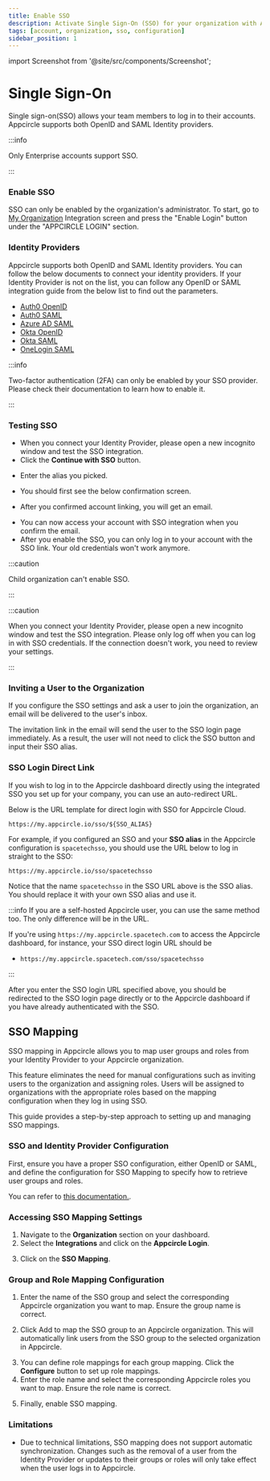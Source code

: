 ```yaml
---
title: Enable SSO
description: Activate Single Sign-On (SSO) for your organization with Appcircle. Simplify login processes and increase user security.
tags: [account, organization, sso, configuration]
sidebar_position: 1
---
```


import Screenshot from '@site/src/components/Screenshot';

# Single Sign-On

Single sign-on(SSO) allows your team members to log in to their accounts.
Appcircle supports both OpenID and SAML Identity providers.

:::info

Only Enterprise accounts support SSO.

:::

### Enable SSO

SSO can only be enabled by the organization's administrator. To start, go to [My Organization](/account/my-organization) Integration screen and press the "Enable Login" button under the "APPCIRCLE LOGIN" section.

### Identity Providers

Appcircle supports both OpenID and SAML Identity providers. You can follow the below documents to connect your identity providers. If your Identity Provider is not on the list, you can follow any OpenID or SAML integration guide from the below list to find out the parameters.

- [Auth0 OpenID](./auth-openid)
- [Auth0 SAML](./auth-saml)
- [Azure AD SAML](./azure-saml)
- [Okta OpenID](./okta-openid)
- [Okta SAML](./okta-saml)
- [OneLogin SAML](./onelogin-saml)

:::info

Two-factor authentication (2FA) can only be enabled by your SSO provider. Please check their documentation to learn how to enable it.

:::

### Testing SSO

- When you connect your Identity Provider, please open a new incognito window and test the SSO integration.
- Click the **Continue with SSO** button.

<Screenshot url='https://cdn.appcircle.io/docs/assets/sso-loginbutton.png' />

- Enter the alias you picked.

<Screenshot url="https://cdn.appcircle.io/docs/assets/sso-alias.png" />

- You should first see the below confirmation screen.

<Screenshot url='https://cdn.appcircle.io/docs/assets/sso-linkaccount.png' />

- After you confirmed account linking, you will get an email.

<Screenshot url='https://cdn.appcircle.io/docs/assets/sso-confirmlink.png' />

- You can now access your account with SSO integration when you confirm the email.
- After you enable the SSO, you can only log in to your account with the SSO link. Your old credentials won't work anymore.

:::caution

Child organization can't enable SSO.

:::

:::caution

When you connect your Identity Provider, please open a new incognito window and test the SSO integration. Please only log off when you can log in with SSO credentials. If the connection doesn't work, you need to review your settings.

:::

### Inviting a User to the Organization

If you configure the SSO settings and ask a user to join the organization, an email will be delivered to the user's inbox.

The invitation link in the email will send the user to the SSO login page immediately. As a result, the user will not need to click the SSO button and input their SSO alias.

### SSO Login Direct Link

If you wish to log in to the Appcircle dashboard directly using the integrated SSO you set up for your company, you can use an auto-redirect URL.

Below is the URL template for direct login with SSO for Appcircle Cloud.

```URL
https://my.appcircle.io/sso/${SSO_ALIAS}
```

For example, if you configured an SSO and your **SSO alias** in the Appcircle configuration is `spacetechsso`, you should use the URL below to log in straight to the SSO:

```URL
https://my.appcircle.io/sso/spacetechsso
```

Notice that the name `spacetechsso` in the SSO URL above is the SSO alias. You should replace it with your own SSO alias and use it.

:::info
If you are a self-hosted Appcircle user, you can use the same method too. The only difference will be in the URL.

If you're using `https://my.appcircle.spacetech.com` to access the Appcircle dashboard, for instance, your SSO direct login URL should be

- `https://my.appcircle.spacetech.com/sso/spacetechsso`

:::

After you enter the SSO login URL specified above, you should be redirected to the SSO login page directly or to the Appcircle dashboard if you have already authenticated with the SSO.

## SSO Mapping

SSO mapping in Appcircle allows you to map user groups and roles from your Identity Provider to your Appcircle organization. 

This feature eliminates the need for manual configurations such as inviting users to the organization and assigning roles. Users will be assigned to organizations with the appropriate roles based on the mapping configuration when they log in using SSO.

This guide provides a step-by-step approach to setting up and managing SSO mappings.

### SSO and Identity Provider Configuration

First, ensure you have a proper SSO configuration, either OpenID or SAML, and define the configuration for SSO Mapping to specify how to retrieve user groups and roles.

You can refer to [this documentation.](/account/my-organization/sso-providers-configuration/single-sign-on#identity-providers).

### Accessing SSO Mapping Settings

1. Navigate to the **Organization** section on your dashboard.
2. Select the **Integrations** and click on the **Appcircle Login**.

<Screenshot url='https://cdn.appcircle.io/docs/assets/navigate-sso-mapping1.png' /> 

3. Click on the **SSO Mapping**.

<Screenshot url='https://cdn.appcircle.io/docs/assets/navigate-sso-mapping2.png' /> 

### Group and Role Mapping Configuration

1. Enter the name of the SSO group and select the corresponding Appcircle organization you want to map. Ensure the group name is correct.

2. Click Add to map the SSO group to an Appcircle organization. This will automatically link users from the SSO group to the selected organization in Appcircle.

<Screenshot url='https://cdn.appcircle.io/docs/assets/sso-group-mapping.png' /> 

3. You can define role mappings for each group mapping. Click the **Configure** button to set up role mappings.
4. Enter the role name and select the corresponding Appcircle roles you want to map. Ensure the role name is correct.

<Screenshot url='https://cdn.appcircle.io/docs/assets/sso-role-mapping.png' /> 

5. Finally, enable SSO mapping.

### Limitations

- Due to technical limitations, SSO mapping does not support automatic synchronization. Changes such as the removal of a user from the Identity Provider or updates to their groups or roles will only take effect when the user logs in to Appcircle.